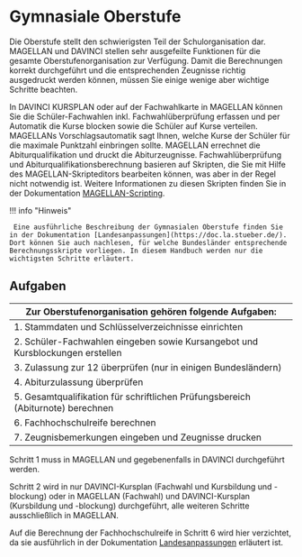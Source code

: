 # Gymnasiale Oberstufe

Die Oberstufe stellt den schwierigsten Teil der Schulorganisation dar. MAGELLAN und DAVINCI stellen sehr ausgefeilte Funktionen für die gesamte Oberstufenorganisation zur Verfügung. Damit die Berechnungen korrekt durchgeführt und die entsprechenden Zeugnisse richtig ausgedruckt werden können, müssen Sie einige wenige aber wichtige Schritte beachten.
 
In DAVINCI KURSPLAN  oder auf der Fachwahlkarte in MAGELLAN können Sie die Schüler-Fachwahlen inkl. Fachwahlüberprüfung erfassen und per Automatik die Kurse blocken sowie die Schüler auf Kurse verteilen. MAGELLANs Vorschlagsautomatik sagt Ihnen, welche Kurse der Schüler für die maximale Punktzahl einbringen sollte. MAGELLAN errechnet die Abiturqualifikation und druckt die Abiturzeugnisse. Fachwahlüberprüfung und Abiturqualifikationsberechnung basieren auf Skripten, die Sie mit Hilfe des MAGELLAN-Skripteditors bearbeiten können, was aber in der Regel nicht notwendig ist. Weitere Informationen zu diesen Skripten finden Sie in der Dokumentation [MAGELLAN-Scripting](https://doc.MAGELLAN-scripting.stueber.de/).

!!! info "Hinweis"

	 Eine ausführliche Beschreibung der Gymnasialen Oberstufe finden Sie in der Dokumentation [Landesanpassungen](https://doc.la.stueber.de/). Dort können Sie auch nachlesen, für welche Bundesländer entsprechende Berechnungsskripte vorliegen. In diesem Handbuch werden nur die wichtigsten Schritte erläutert.

## Aufgaben

|Zur Oberstufenorganisation gehören folgende Aufgaben:|
|--|
|1. Stammdaten und Schlüsselverzeichnisse einrichten|
|2. Schüler-Fachwahlen eingeben sowie Kursangebot und Kursblockungen erstellen|
|3. Zulassung zur 12 überprüfen (nur in einigen Bundesländern)|
|4. Abiturzulassung überprüfen|
|5. Gesamtqualifikation für schriftlichen Prüfungsbereich (Abiturnote) berechnen|
|6. Fachhochschulreife berechnen|
|7. Zeugnisbemerkungen eingeben und Zeugnisse drucken|

Schritt 1 muss in MAGELLAN und gegebenenfalls in DAVINCI durchgeführt werden. 

Schritt 2 wird in  nur DAVINCI-Kursplan (Fachwahl und Kursbildung und -blockung) oder in MAGELLAN (Fachwahl) und DAVINCI-Kursplan (Kursbildung und -blockung) durchgeführt, alle weiteren Schritte ausschließlich in MAGELLAN. 

Auf die Berechnung der Fachhochschulreife in Schritt 6 wird hier verzichtet, da sie ausführlich in der Dokumentation [Landesanpassungen](https://doc.la.stueber.de/) erläutert ist.


